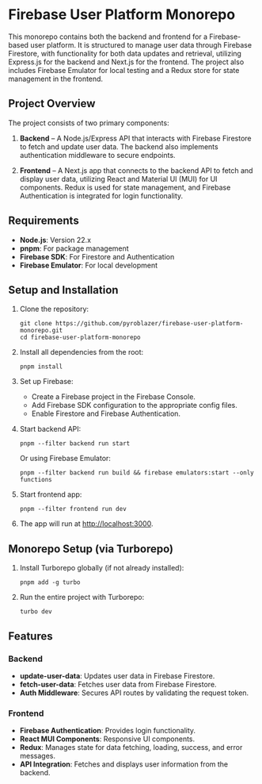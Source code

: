 # Firebase User Platform Monorepo

This monorepo contains both the backend and frontend for a Firebase-based user platform. It is structured to manage user data through Firebase Firestore, with functionality for both data updates and retrieval, utilizing Express.js for the backend and Next.js for the frontend. The project also includes Firebase Emulator for local testing and a Redux store for state management in the frontend.

## Project Overview

The project consists of two primary components:

1. **Backend** – A Node.js/Express API that interacts with Firebase Firestore to fetch and update user data. The backend also implements authentication middleware to secure endpoints.

2. **Frontend** – A Next.js app that connects to the backend API to fetch and display user data, utilizing React and Material UI (MUI) for UI components. Redux is used for state management, and Firebase Authentication is integrated for login functionality.

## Requirements

- **Node.js**: Version 22.x
- **pnpm**: For package management
- **Firebase SDK**: For Firestore and Authentication
- **Firebase Emulator**: For local development

## Setup and Installation

1. Clone the repository:

   ```
   git clone https://github.com/pyroblazer/firebase-user-platform-monorepo.git
   cd firebase-user-platform-monorepo
   ```

2. Install all dependencies from the root:

   ```
   pnpm install
   ```

3. Set up Firebase:

   * Create a Firebase project in the Firebase Console.
   * Add Firebase SDK configuration to the appropriate config files.
   * Enable Firestore and Firebase Authentication.

4. Start backend API:

   ```
   pnpm --filter backend run start
   ```

   Or using Firebase Emulator:

   ```
   pnpm --filter backend run build && firebase emulators:start --only functions
   ```

5. Start frontend app:

   ```
   pnpm --filter frontend run dev
   ```

6. The app will run at [http://localhost:3000](http://localhost:3000).

## Monorepo Setup (via Turborepo)

1. Install Turborepo globally (if not already installed):

   ```
   pnpm add -g turbo
   ```

2. Run the entire project with Turborepo:

   ```
   turbo dev
   ```

## Features

### Backend

* **update-user-data**: Updates user data in Firebase Firestore.
* **fetch-user-data**: Fetches user data from Firebase Firestore.
* **Auth Middleware**: Secures API routes by validating the request token.

### Frontend

* **Firebase Authentication**: Provides login functionality.
* **React MUI Components**: Responsive UI components.
* **Redux**: Manages state for data fetching, loading, success, and error messages.
* **API Integration**: Fetches and displays user information from the backend.